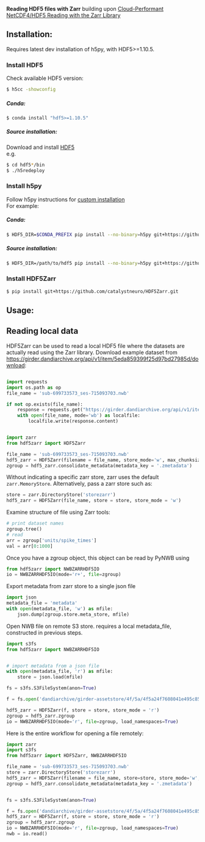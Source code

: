 <strong>Reading HDF5 files with Zarr</strong> building upon [Cloud-Performant NetCDF4/HDF5 Reading with the Zarr Library](https://medium.com/pangeo/cloud-performant-reading-of-netcdf4-hdf5-data-using-the-zarr-library-1a95c5c92314)

## Installation:

Requires latest dev installation of h5py, with HDF5>=1.10.5.

### Install HDF5
Check available HDF5 version:
```bash
$ h5cc -showconfig
```

##### Conda:
``` bash
$ conda install "hdf5>=1.10.5"
```

##### Source installation:
Download and install [HDF5](https://www.hdfgroup.org/downloads/hdf5/)  
e.g.
```bash
$ cd hdf5*/bin
$ ./h5redeploy
```

### Install h5py
Follow h5py instructions for [custom installation](https://h5py.readthedocs.io/en/stable/build.html#custom-installation)  
For example:
##### Conda:
``` bash
$ HDF5_DIR=$CONDA_PREFIX pip install --no-binary=h5py git+https://github.com/h5py/h5py.git
```

##### Source installation:
```bash
$ HDF5_DIR=/path/to/hdf5 pip install --no-binary=h5py git+https://github.com/h5py/h5py.git
```

### Install HDF5Zarr

```bash
$ pip install git+https://github.com/catalystneuro/HDF5Zarr.git
```


## Usage:

## Reading local data
HDF5Zarr can be used to read a local HDF5 file where the datasets are actually read using the Zarr library.
Download example dataset from https://girder.dandiarchive.org/api/v1/item/5eda859399f25d97bd27985d/download:

```python

import requests
import os.path as op
file_name = 'sub-699733573_ses-715093703.nwb'

if not op.exists(file_name):
    response = requests.get("https://girder.dandiarchive.org/api/v1/item/5eda859399f25d97bd27985d/download")
    with open(file_name, mode='wb') as localfile:
        localfile.write(response.content)

```

```python

import zarr
from hdf5zarr import HDF5Zarr

file_name = 'sub-699733573_ses-715093703.nwb'
hdf5_zarr = HDF5Zarr(filename = file_name, store_mode='w', max_chunksize=2*2**20)
zgroup = hdf5_zarr.consolidate_metadata(metadata_key = '.zmetadata')
```
Without indicating a specific zarr store, zarr uses the default `zarr.MemoryStore`.
Alternatively, pass a zarr store such as:
```python
store = zarr.DirectoryStore('storezarr')
hdf5_zarr = HDF5Zarr(file_name, store = store, store_mode = 'w')
```

Examine structure of file using Zarr tools:
```python
# print dataset names
zgroup.tree()
# read
arr = zgroup['units/spike_times']
val = arr[0:1000]
```

Once you have a zgroup object, this object can be read by PyNWB using
```python
from hdf5zarr import NWBZARRHDF5IO
io = NWBZARRHDF5IO(mode='r+', file=zgroup)
```

Export metadata from zarr store to a single json file
```python
import json
metadata_file = 'metadata'
with open(metadata_file, 'w') as mfile:
    json.dump(zgroup.store.meta_store, mfile)
```


Open NWB file on remote S3 store. requires a local metadata_file, constructed in previous steps.
```python
import s3fs
from hdf5zarr import NWBZARRHDF5IO


# import metadata from a json file
with open(metadata_file, 'r') as mfile:
    store = json.load(mfile)

fs = s3fs.S3FileSystem(anon=True)

f = fs.open('dandiarchive/girder-assetstore/4f/5a/4f5a24f7608041e495c85329dba318b7', 'rb')

hdf5_zarr = HDF5Zarr(f, store = store, store_mode = 'r')
zgroup = hdf5_zarr.zgroup
io = NWBZARRHDF5IO(mode='r', file=zgroup, load_namespaces=True)
```

Here is the entire workflow for opening a file remotely:
```python
import zarr
import s3fs
from hdf5zarr import HDF5Zarr, NWBZARRHDF5IO

file_name = 'sub-699733573_ses-715093703.nwb'
store = zarr.DirectoryStore('storezarr')
hdf5_zarr = HDF5Zarr(filename = file_name, store=store, store_mode='w', max_chunksize=2*2**20)
zgroup = hdf5_zarr.consolidate_metadata(metadata_key = '.zmetadata')


fs = s3fs.S3FileSystem(anon=True)

f = fs.open('dandiarchive/girder-assetstore/4f/5a/4f5a24f7608041e495c85329dba318b7', 'rb')
hdf5_zarr = HDF5Zarr(f, store = store, store_mode = 'r')
zgroup = hdf5_zarr.zgroup
io = NWBZARRHDF5IO(mode='r', file=zgroup, load_namespaces=True)
nwb = io.read()
```
